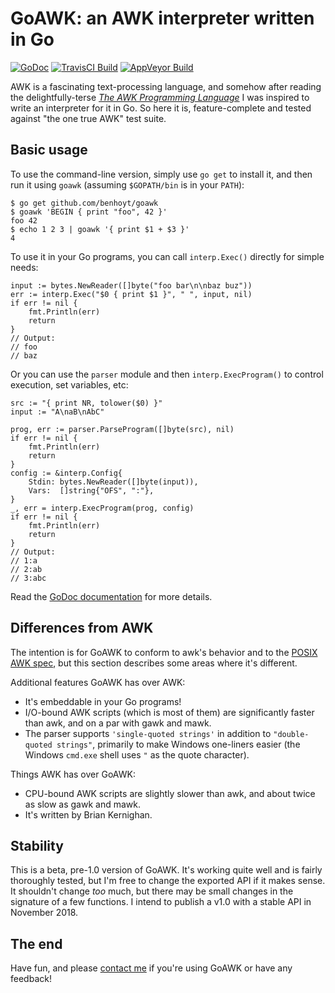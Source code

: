 # GoAWK: an AWK interpreter written in Go

[![GoDoc](https://godoc.org/github.com/benhoyt/goawk?status.png)](https://godoc.org/github.com/benhoyt/goawk)
[![TravisCI Build](https://travis-ci.org/benhoyt/goawk.svg)](https://travis-ci.org/benhoyt/goawk)
[![AppVeyor Build](https://ci.appveyor.com/api/projects/status/github/benhoyt/goawk?branch=master&svg=true)](https://ci.appveyor.com/project/benhoyt/goawk)

AWK is a fascinating text-processing language, and somehow after reading the delightfully-terse [*The AWK Programming Language*](https://ia802309.us.archive.org/25/items/pdfy-MgN0H1joIoDVoIC7/The_AWK_Programming_Language.pdf) I was inspired to write an interpreter for it in Go. So here it is, feature-complete and tested against "the one true AWK" test suite.

<!-- [**Read more about how it works and performs here.**](TODO) -->

## Basic usage

To use the command-line version, simply use `go get` to install it, and then run it using `goawk` (assuming `$GOPATH/bin` is in your `PATH`):

    $ go get github.com/benhoyt/goawk
    $ goawk 'BEGIN { print "foo", 42 }'
    foo 42
    $ echo 1 2 3 | goawk '{ print $1 + $3 }'
    4

To use it in your Go programs, you can call `interp.Exec()` directly for simple needs:

    input := bytes.NewReader([]byte("foo bar\n\nbaz buz"))
    err := interp.Exec("$0 { print $1 }", " ", input, nil)
    if err != nil {
        fmt.Println(err)
        return
    }
    // Output:
    // foo
    // baz

Or you can use the `parser` module and then `interp.ExecProgram()` to control execution, set variables, etc:

    src := "{ print NR, tolower($0) }"
    input := "A\naB\nAbC"

    prog, err := parser.ParseProgram([]byte(src), nil)
    if err != nil {
        fmt.Println(err)
        return
    }
    config := &interp.Config{
        Stdin: bytes.NewReader([]byte(input)),
        Vars:  []string{"OFS", ":"},
    }
    _, err = interp.ExecProgram(prog, config)
    if err != nil {
        fmt.Println(err)
        return
    }
    // Output:
    // 1:a
    // 2:ab
    // 3:abc

Read the [GoDoc documentation](https://godoc.org/github.com/benhoyt/goawk) for more details.

## Differences from AWK

The intention is for GoAWK to conform to awk's behavior and to the [POSIX AWK spec](http://pubs.opengroup.org/onlinepubs/9699919799/utilities/awk.html), but this section describes some areas where it's different.

Additional features GoAWK has over AWK:

* It's embeddable in your Go programs!
* I/O-bound AWK scripts (which is most of them) are significantly faster than awk, and on a par with gawk and mawk.
* The parser supports `'single-quoted strings'` in addition to `"double-quoted strings"`, primarily to make Windows one-liners easier (the Windows `cmd.exe` shell uses `"` as the quote character).

Things AWK has over GoAWK:

* CPU-bound AWK scripts are slightly slower than awk, and about twice as slow as gawk and mawk.
* It's written by Brian Kernighan.

## Stability

This is a beta, pre-1.0 version of GoAWK. It's working quite well and is fairly thoroughly tested, but I'm free to change the exported API if it makes sense. It shouldn't change *too* much, but there may be small changes in the signature of a few functions. I intend to publish a v1.0 with a stable API in November 2018.

## The end

Have fun, and please [contact me](https://benhoyt.com/) if you're using GoAWK or have any feedback!
